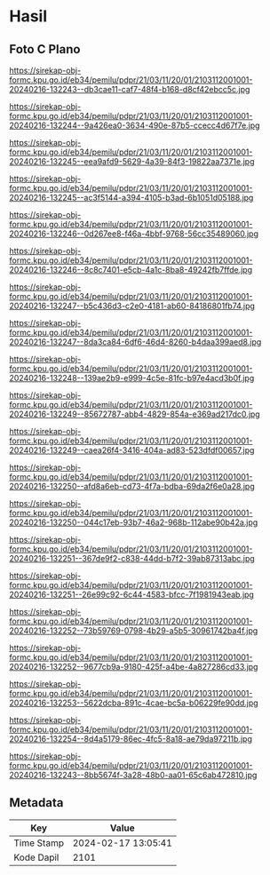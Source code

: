 # Hasil

## Foto C Plano

https://sirekap-obj-formc.kpu.go.id/eb34/pemilu/pdpr/21/03/11/20/01/2103112001001-20240216-132243--db3cae11-caf7-48f4-b168-d8cf42ebcc5c.jpg

https://sirekap-obj-formc.kpu.go.id/eb34/pemilu/pdpr/21/03/11/20/01/2103112001001-20240216-132244--9a426ea0-3634-490e-87b5-ccecc4d67f7e.jpg

https://sirekap-obj-formc.kpu.go.id/eb34/pemilu/pdpr/21/03/11/20/01/2103112001001-20240216-132245--eea9afd9-5629-4a39-84f3-19822aa7371e.jpg

https://sirekap-obj-formc.kpu.go.id/eb34/pemilu/pdpr/21/03/11/20/01/2103112001001-20240216-132245--ac3f5144-a394-4105-b3ad-6b1051d05188.jpg

https://sirekap-obj-formc.kpu.go.id/eb34/pemilu/pdpr/21/03/11/20/01/2103112001001-20240216-132246--0d267ee8-f46a-4bbf-9768-56cc35489060.jpg

https://sirekap-obj-formc.kpu.go.id/eb34/pemilu/pdpr/21/03/11/20/01/2103112001001-20240216-132246--8c8c7401-e5cb-4a1c-8ba8-49242fb7ffde.jpg

https://sirekap-obj-formc.kpu.go.id/eb34/pemilu/pdpr/21/03/11/20/01/2103112001001-20240216-132247--b5c436d3-c2e0-4181-ab60-84186801fb74.jpg

https://sirekap-obj-formc.kpu.go.id/eb34/pemilu/pdpr/21/03/11/20/01/2103112001001-20240216-132247--8da3ca84-6df6-46d4-8260-b4daa399aed8.jpg

https://sirekap-obj-formc.kpu.go.id/eb34/pemilu/pdpr/21/03/11/20/01/2103112001001-20240216-132248--139ae2b9-e999-4c5e-81fc-b97e4acd3b0f.jpg

https://sirekap-obj-formc.kpu.go.id/eb34/pemilu/pdpr/21/03/11/20/01/2103112001001-20240216-132249--85672787-abb4-4829-854a-e369ad217dc0.jpg

https://sirekap-obj-formc.kpu.go.id/eb34/pemilu/pdpr/21/03/11/20/01/2103112001001-20240216-132249--caea26f4-3416-404a-ad83-523dfdf00657.jpg

https://sirekap-obj-formc.kpu.go.id/eb34/pemilu/pdpr/21/03/11/20/01/2103112001001-20240216-132250--afd8a6eb-cd73-4f7a-bdba-69da2f6e0a28.jpg

https://sirekap-obj-formc.kpu.go.id/eb34/pemilu/pdpr/21/03/11/20/01/2103112001001-20240216-132250--044c17eb-93b7-46a2-968b-112abe90b42a.jpg

https://sirekap-obj-formc.kpu.go.id/eb34/pemilu/pdpr/21/03/11/20/01/2103112001001-20240216-132251--367de9f2-c838-44dd-b7f2-39ab87313abc.jpg

https://sirekap-obj-formc.kpu.go.id/eb34/pemilu/pdpr/21/03/11/20/01/2103112001001-20240216-132251--26e99c92-6c44-4583-bfcc-7f1981943eab.jpg

https://sirekap-obj-formc.kpu.go.id/eb34/pemilu/pdpr/21/03/11/20/01/2103112001001-20240216-132252--73b59769-0798-4b29-a5b5-30961742ba4f.jpg

https://sirekap-obj-formc.kpu.go.id/eb34/pemilu/pdpr/21/03/11/20/01/2103112001001-20240216-132252--9677cb9a-9180-425f-a4be-4a827286cd33.jpg

https://sirekap-obj-formc.kpu.go.id/eb34/pemilu/pdpr/21/03/11/20/01/2103112001001-20240216-132253--5622dcba-891c-4cae-bc5a-b06229fe90dd.jpg

https://sirekap-obj-formc.kpu.go.id/eb34/pemilu/pdpr/21/03/11/20/01/2103112001001-20240216-132254--8d4a5179-86ec-4fc5-8a18-ae79da97211b.jpg

https://sirekap-obj-formc.kpu.go.id/eb34/pemilu/pdpr/21/03/11/20/01/2103112001001-20240216-132243--8bb5674f-3a28-48b0-aa01-65c6ab472810.jpg


## Metadata

| Key        | Value               |
| ---------- | ------------------- |
| Time Stamp | 2024-02-17 13:05:41 |
| Kode Dapil | 2101                |



